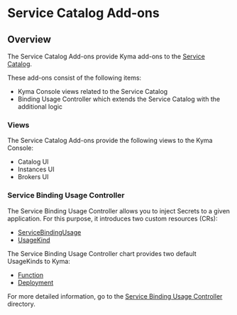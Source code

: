 # Service Catalog Add-ons

## Overview

The Service Catalog Add-ons provide Kyma add-ons to the [Service Catalog](https://github.com/kyma-project/kyma/blob/master/resources/service-catalog/README.md).

These add-ons consist of the following items:
* Kyma Console views related to the Service Catalog
* Binding Usage Controller which extends the Service Catalog with the additional logic

### Views

The Service Catalog Add-ons provide the following views to the Kyma Console:

* Catalog UI
* Instances UI
* Brokers UI

### Service Binding Usage Controller

The Service Binding Usage Controller allows you to inject Secrets to a given application. For this purpose, it introduces two custom resources (CRs):

* [ServiceBindingUsage](../../docs/service-catalog/docs/06-01-service-binding-usage.md)
* [UsageKind](../../docs/service-catalog/docs/06-02-usage-kind.md)

The Service Binding Usage Controller chart provides two default UsageKinds to Kyma:

* [Function](charts/service-binding-usage-controller/templates/function-usage-kind.yaml)
* [Deployment](charts/service-binding-usage-controller/templates/deployment-usage-kind.yaml)

For more detailed information, go to the [Service Binding Usage Controller](https://github.com/kyma-project/kyma/tree/master/components/service-binding-usage-controller/docs) directory.
